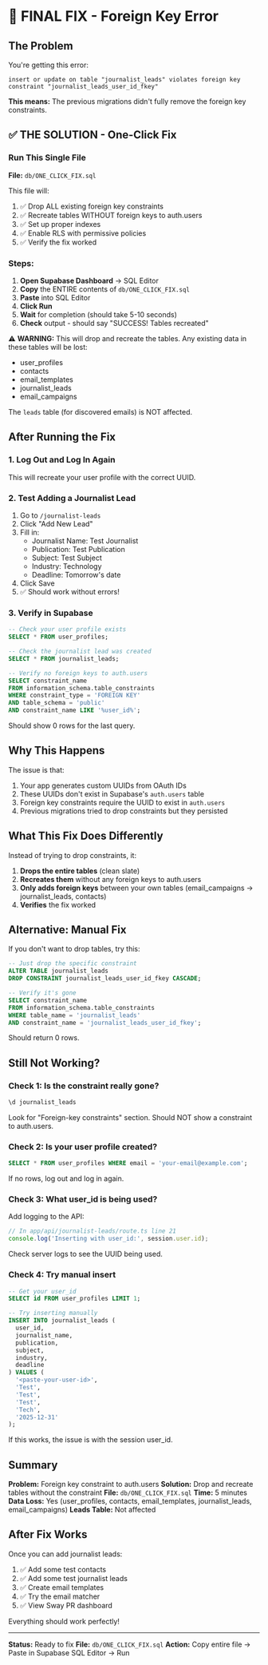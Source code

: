 # 🔴 FINAL FIX - Foreign Key Error

## The Problem

You're getting this error:
```
insert or update on table "journalist_leads" violates foreign key constraint "journalist_leads_user_id_fkey"
```

**This means:** The previous migrations didn't fully remove the foreign key constraints.

## ✅ THE SOLUTION - One-Click Fix

### Run This Single File

**File:** `db/ONE_CLICK_FIX.sql`

This file will:
1. ✅ Drop ALL existing foreign key constraints
2. ✅ Recreate tables WITHOUT foreign keys to auth.users
3. ✅ Set up proper indexes
4. ✅ Enable RLS with permissive policies
5. ✅ Verify the fix worked

### Steps:

1. **Open Supabase Dashboard** → SQL Editor
2. **Copy** the ENTIRE contents of `db/ONE_CLICK_FIX.sql`
3. **Paste** into SQL Editor
4. **Click Run**
5. **Wait** for completion (should take 5-10 seconds)
6. **Check** output - should say "SUCCESS! Tables recreated"

⚠️ **WARNING:** This will drop and recreate the tables. Any existing data in these tables will be lost:
- user_profiles
- contacts
- email_templates
- journalist_leads
- email_campaigns

The `leads` table (for discovered emails) is NOT affected.

## After Running the Fix

### 1. Log Out and Log In Again
This will recreate your user profile with the correct UUID.

### 2. Test Adding a Journalist Lead
1. Go to `/journalist-leads`
2. Click "Add New Lead"
3. Fill in:
   - Journalist Name: Test Journalist
   - Publication: Test Publication
   - Subject: Test Subject
   - Industry: Technology
   - Deadline: Tomorrow's date
4. Click Save
5. ✅ Should work without errors!

### 3. Verify in Supabase
```sql
-- Check your user profile exists
SELECT * FROM user_profiles;

-- Check the journalist lead was created
SELECT * FROM journalist_leads;

-- Verify no foreign keys to auth.users
SELECT constraint_name 
FROM information_schema.table_constraints 
WHERE constraint_type = 'FOREIGN KEY'
AND table_schema = 'public'
AND constraint_name LIKE '%user_id%';
```

Should show 0 rows for the last query.

## Why This Happens

The issue is that:
1. Your app generates custom UUIDs from OAuth IDs
2. These UUIDs don't exist in Supabase's `auth.users` table
3. Foreign key constraints require the UUID to exist in `auth.users`
4. Previous migrations tried to drop constraints but they persisted

## What This Fix Does Differently

Instead of trying to drop constraints, it:
1. **Drops the entire tables** (clean slate)
2. **Recreates them** without any foreign keys to auth.users
3. **Only adds foreign keys** between your own tables (email_campaigns → journalist_leads, contacts)
4. **Verifies** the fix worked

## Alternative: Manual Fix

If you don't want to drop tables, try this:

```sql
-- Just drop the specific constraint
ALTER TABLE journalist_leads 
DROP CONSTRAINT journalist_leads_user_id_fkey CASCADE;

-- Verify it's gone
SELECT constraint_name 
FROM information_schema.table_constraints 
WHERE table_name = 'journalist_leads' 
AND constraint_name = 'journalist_leads_user_id_fkey';
```

Should return 0 rows.

## Still Not Working?

### Check 1: Is the constraint really gone?
```sql
\d journalist_leads
```

Look for "Foreign-key constraints" section. Should NOT show a constraint to auth.users.

### Check 2: Is your user profile created?
```sql
SELECT * FROM user_profiles WHERE email = 'your-email@example.com';
```

If no rows, log out and log in again.

### Check 3: What user_id is being used?
Add logging to the API:
```typescript
// In app/api/journalist-leads/route.ts line 21
console.log('Inserting with user_id:', session.user.id);
```

Check server logs to see the UUID being used.

### Check 4: Try manual insert
```sql
-- Get your user_id
SELECT id FROM user_profiles LIMIT 1;

-- Try inserting manually
INSERT INTO journalist_leads (
  user_id,
  journalist_name,
  publication,
  subject,
  industry,
  deadline
) VALUES (
  '<paste-your-user-id>',
  'Test',
  'Test',
  'Test',
  'Tech',
  '2025-12-31'
);
```

If this works, the issue is with the session user_id.

## Summary

**Problem:** Foreign key constraint to auth.users
**Solution:** Drop and recreate tables without the constraint
**File:** `db/ONE_CLICK_FIX.sql`
**Time:** 5 minutes
**Data Loss:** Yes (user_profiles, contacts, email_templates, journalist_leads, email_campaigns)
**Leads Table:** Not affected

## After Fix Works

Once you can add journalist leads:
1. ✅ Add some test contacts
2. ✅ Add some test journalist leads
3. ✅ Create email templates
4. ✅ Try the email matcher
5. ✅ View Sway PR dashboard

Everything should work perfectly!

---

**Status:** Ready to fix
**File:** `db/ONE_CLICK_FIX.sql`
**Action:** Copy entire file → Paste in Supabase SQL Editor → Run
